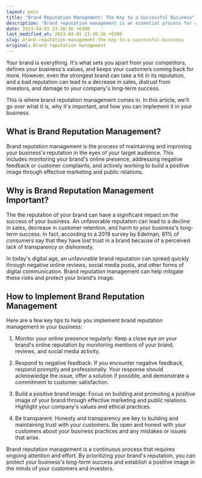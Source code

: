 ```yaml
---
layout: post
title: "Brand Reputation Management: The Key to a Successful Business"
description: "Brand reputation management is an essential process for any business looking to maintain a positive image in the eyes of customers and investors. Learn more about its importance and how to implement it."
date: 2023-04-01 23:30:36 +0300
last_modified_at: 2023-04-01 23:30:36 +0300
slug: brand-reputation-management-the-key-to-a-successful-business
original: Brand reputation management
---
```


Your brand is everything. It's what sets you apart from your competitors, defines your business's values, and keeps your customers coming back for more. However, even the strongest brand can take a hit in its reputation, and a bad reputation can lead to a decrease in sales, distrust from investors, and damage to your company's long-term success.

This is where brand reputation management comes in. In this article, we'll go over what it is, why it's important, and how you can implement it in your business.

## What is Brand Reputation Management?

Brand reputation management is the process of maintaining and improving your business's reputation in the eyes of your target audience. This includes monitoring your brand's online presence, addressing negative feedback or customer complaints, and actively working to build a positive image through effective marketing and public relations.

## Why is Brand Reputation Management Important?

The the reputation of your brand can have a significant impact on the success of your business. An unfavorable reputation can lead to a decline in sales, decrease in customer retention, and harm to your business's long-term success. In fact, according to a 2019 survey by Edelman, 81% of consumers say that they have lost trust in a brand because of a perceived lack of transparency or dishonesty.

In today's digital age, an unfavorable brand reputation can spread quickly through negative online reviews, social media posts, and other forms of digital communication. Brand reputation management can help mitigate these risks and protect your brand's image.

## How to Implement Brand Reputation Management

Here are a few key tips to help you implement brand reputation management in your business:

1. Monitor your online presence regularly: Keep a close eye on your brand's online reputation by monitoring mentions of your brand, reviews, and social media activity.

2. Respond to negative feedback: If you encounter negative feedback, respond promptly and professionally. Your response should acknowledge the issue, offer a solution if possible, and demonstrate a commitment to customer satisfaction.

3. Build a positive brand image: Focus on building and promoting a positive image of your brand through effective marketing and public relations. Highlight your company's values and ethical practices.

4. Be transparent: Honesty and transparency are key to building and maintaining trust with your customers. Be open and honest with your customers about your business practices and any mistakes or issues that arise.

Brand reputation management is a continuous process that requires ongoing attention and effort. By prioritizing your brand's reputation, you can protect your business's long-term success and establish a positive image in the minds of your customers and investors.